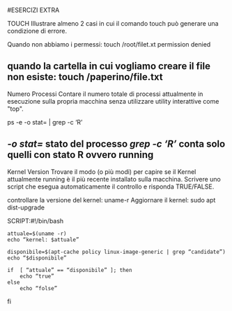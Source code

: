 #ESERCIZI EXTRA

TOUCH
 Illustrare almeno 2 casi in cui il comando touch può generare una condizione di errore.

Quando non abbiamo i permessi:
touch   /root/filet.xt
permission denied 

quando la cartella in cui vogliamo creare il file non esiste:
touch /paperino/file.txt
---------------------------------------------------------------------------------------------------------------
Numero Processi
Contare il numero totale di processi attualmente in esecuzione sulla propria macchina senza utilizzare utility 
interattive come "top".

ps -e -o stat= | grep -c ‘R’

*-o stat=* stato del processo
*grep -c ‘R’* conta solo quelli con stato R ovvero running 
---------------------------------------------------------------------------------------------------------------
Kernel Version
Trovare il modo (o più modi) per capire se il Kernel attualmente running è il più recente installato sulla macchina. 
Scrivere uno script che esegua automaticamente il controllo e risponda TRUE/FALSE.

controllare la versione del kernel: uname-r 
Aggiornare il kernel: sudo apt dist-upgrade
 
SCRIPT:#!/bin/bash
	
	attuale=$(uname -r)
	echo “kernel: $attuale”

	disponibile=$(apt-cache policy linux-image-generic | grep “candidate”)
	echo “$disponibile”
	
	if  [ “attuale” == “disponibile” ]; then
		echo “true”
	else
		echo “folse”
fi

